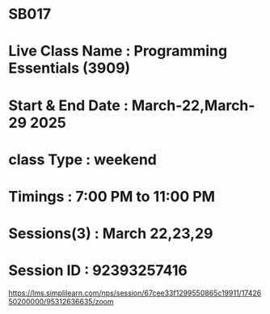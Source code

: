 # SB017
# Live Class Name  : Programming Essentials (3909)
# Start & End Date : March-22,March-29 2025
# class Type       : weekend
# Timings          : 7:00 PM to 11:00 PM
# Sessions(3)      : March 22,23,29
# Session ID	   : 92393257416

https://lms.simplilearn.com/nps/session/67cee33f1299550865c19911/1742650200000/95312636635/zoom

















